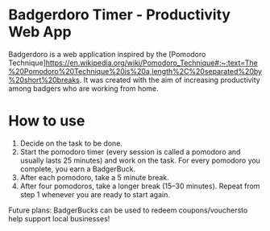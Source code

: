 # Badgerdoro Timer - Productivity Web App
Badgerdoro is a web application inspired by the [Pomodoro Technique]https://en.wikipedia.org/wiki/Pomodoro_Technique#:~:text=The%20Pomodoro%20Technique%20is%20a,length%2C%20separated%20by%20short%20breaks. It was created with the aim of increasing productivity among badgers who are working from home. 

# How to use
1. Decide on the task to be done.
2. Start the pomodoro timer (every session is called a pomodoro and usually lasts 25 minutes) and work on the task. For every pomodoro you complete, you earn a BadgerBuck.
3. After each pomodoro, take a 5 minute break.
4. After four pomodoros, take a longer break (15–30 minutes). Repeat from step 1 whenever you are ready to start again.

Future plans: BadgerBucks can be used to redeem coupons/vouchersto help support local businesses!


